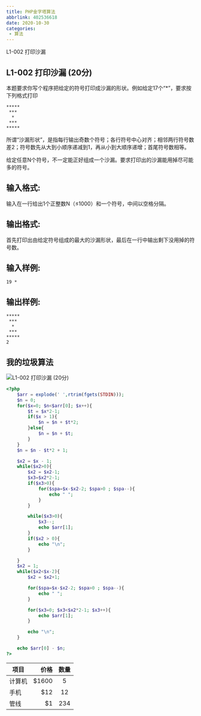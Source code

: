 ```yaml
---
title: PHP金字塔算法
abbrlink: 402536618
date: 2020-10-30
categories:
 - 算法
---
```



L1-002 打印沙漏



<!--more-->

## L1-002 打印沙漏 (20分)

本题要求你写个程序把给定的符号打印成沙漏的形状。例如给定17个“*”，要求按下列格式打印

```
*****
 ***
  *
 ***
*****
```

所谓“沙漏形状”，是指每行输出奇数个符号；各行符号中心对齐；相邻两行符号数差2；符号数先从大到小顺序递减到1，再从小到大顺序递增；首尾符号数相等。

给定任意N个符号，不一定能正好组成一个沙漏。要求打印出的沙漏能用掉尽可能多的符号。

## 输入格式:

输入在一行给出1个正整数N（≤1000）和一个符号，中间以空格分隔。

## 输出格式:

首先打印出由给定符号组成的最大的沙漏形状，最后在一行中输出剩下没用掉的符号数。

## 输入样例:

```in
19 *
```

## 输出样例:

```out
*****
 ***
  *
 ***
*****
2
```

## 我的垃圾算法

![L1-002 打印沙漏 (20分)](https://image.gslb.dawnlab.me/e19fb8eab400e17476c57f0846b5660a.png)

```php
<?php
    $arr = explode(' ',rtrim(fgets(STDIN)));
    $n = 0;
    for($x=0; $n<$arr[0]; $x++){
        $t = $x*2-1;
        if($x > 1){
            $n = $n + $t*2;
        }else{
            $n = $n + $t;
        }
    }
    $n = $n - $t*2 + 1;

    $x2 = $x - 1;
    while($x2>0){
        $x2 = $x2-1;
        $x3=$x2*2-1;
        if($x3>0){
            for($spa=$x-$x2-2; $spa>0 ; $spa--){
                echo " ";
            }
        }

        while($x3>0){
            $x3--;
            echo $arr[1];
        }
        if($x2 > 0){
            echo "\n";
        }

    }
    $x2 = 1;
    while($x2<$x-2){
        $x2 = $x2+1;

        for($spa=$x-$x2-2; $spa>0 ; $spa--){
            echo " ";
        }

        for($x3=0; $x3<$x2*2-1; $x3++){
            echo $arr[1];
        }

        echo "\n";
    }

    echo $arr[0] - $n;
?>
```

| 项目   |  价格 | 数量 |
| ------ | ----: | :--: |
| 计算机 | $1600 |  5   |
| 手机   |   $12 |  12  |
| 管线   |    $1 | 234  |